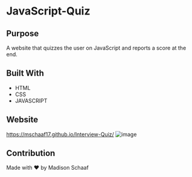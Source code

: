 # JavaScript-Quiz

## Purpose
A website that quizzes the user on JavaScript and reports a score at the end. 

## Built With
* HTML
* CSS
* JAVASCRIPT

## Website
https://mschaaf17.github.io/Interview-Quiz/
![image](https://user-images.githubusercontent.com/97362296/153932722-d720c515-4422-42f3-b39e-7015c1a43ac5.png)





## Contribution
Made with ❤️ by Madison Schaaf
